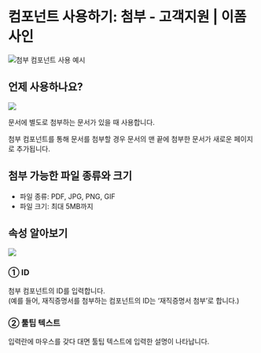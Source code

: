 # 컴포넌트 사용하기: 첨부 - 고객지원 \| 이폼사인

![](https://www.eformsign.com/kr/support/wp-content/uploads/sites/5/2020/02/sample-of-using-attachment-component.gif)첨부 컴포넌트 사용 예시

## 언제 사용하나요?

![](https://www.eformsign.com/kr/support/wp-content/uploads/sites/5/2020/02/form-builder-components_attachment.png)

문서에 별도로 첨부하는 문서가 있을 때 사용합니다.

첨부 컴포넌트를 통해 문서를 첨부할 경우 문서의 맨 끝에 첨부한 문서가 새로운 페이지로 추가됩니다.

## 첨부 가능한 파일 종류와 크기

* 파일 종류: PDF, JPG, PNG, GIF
* 파일 크기: 최대 5MB까지

## 속성 알아보기

![](https://www.eformsign.com/kr/support/wp-content/uploads/sites/5/2020/02/Attachment-component-properties.png)

### ① ID

첨부 컴포넌트의 ID를 입력합니다.  
\(예를 들어, 재직증명서를 첨부하는 컴포넌트의 ID는 ‘재직증명서 첨부’로 합니다.\)

### ② 툴팁 텍스트

입력란에 마우스를 갖다 대면 툴팁 텍스트에 입력한 설명이 나타납니다.


